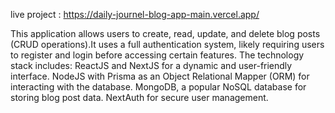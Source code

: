 live project : https://daily-journel-blog-app-main.vercel.app/

This application allows users to create, read, update, and delete
blog posts (CRUD operations).It uses a full authentication system, likely requiring users to register and login before
accessing certain features. The technology stack includes: ReactJS and NextJS for a dynamic and user-friendly
interface. NodeJS with Prisma as an Object Relational Mapper (ORM) for interacting with the database. MongoDB,
a popular NoSQL database for storing blog post data. NextAuth for secure user management.
